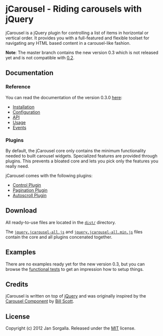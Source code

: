 jCarousel - Riding carousels with jQuery
========================================

jCarousel is a jQuery plugin for controlling a list of items in horizontal or
vertical order. It provides you with a full-featured and flexible toolset for
navigating any HTML based content in a carousel-like fashion.

**Note**: The master branch contains the new version 0.3 which is not released
          yet and is not compatible with [0.2](https://github.com/jsor/jcarousel/tree/0.2).

Documentation
-------------

### Reference

You can read the documentation of the version 0.3.0 [here](http://sorgalla.com/jcarousel/docs/):

  * [Installation](http://sorgalla.com/jcarousel/docs/reference/installation.html)
  * [Configuration](http://sorgalla.com/jcarousel/docs/reference/configuration.html)
  * [API](http://sorgalla.com/jcarousel/docs/reference/api.html)
  * [Usage](http://sorgalla.com/jcarousel/docs/reference/usage.html)
  * [Events](http://sorgalla.com/jcarousel/docs/reference/events.html)

### Plugins

By default, the jCarousel core only contains the minimum functionality needed
to built carousel widgets. Specialized features are provided through plugins.
This prevents a bloated core and lets you pick only the features you really need.

jCarousel comes with the following plugins:

  * [Control Plugin](http://sorgalla.com/jcarousel/docs/plugins/control/)
  * [Pagination Plugin](http://sorgalla.com/jcarousel/docs/plugins/pagination/)
  * [Autoscroll Plugin](http://sorgalla.com/jcarousel/docs/plugins/autoscroll/)

Download
--------

All ready-to-use files are located in the 
[`dist/`](https://github.com/jsor/jcarousel/tree/master/dist) directory.

The [`jquery.jcarousel-all.js`](https://raw.github.com/jsor/jcarousel/master/dist/jquery.jcarousel-all.js)
and [`jquery.jcarousel-all.min.js`](https://raw.github.com/jsor/jcarousel/master/dist/jquery.jcarousel-all.min.js)
files contain the core and all plugins concenated together.

Examples
--------

There are no examples ready yet for the new version 0.3, but you can browse the
[functional tests](https://github.com/jsor/jcarousel/tree/master/test/functional)
to get an impression how to setup things.

Credits
-------

jCarousel is written on top of [jQuery](http://jquery.com) and was originally
inspired by the [Carousel Component](http://billwscott.com/carousel/) by
[Bill Scott](http://looksgoodworkswell.com).

License
-------

Copyright (c) 2012 Jan Sorgalla.
Released under the [MIT](https://github.com/jsor/jcarousel/blob/master/LICENSE-MIT) license.
